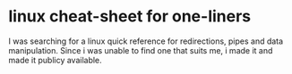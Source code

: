 # linux cheat-sheet for one-liners

I was searching for a linux quick reference for redirections, pipes and data manipulation. 
Since i was unable to find one that suits me, i made it and made it publicy available.

 
